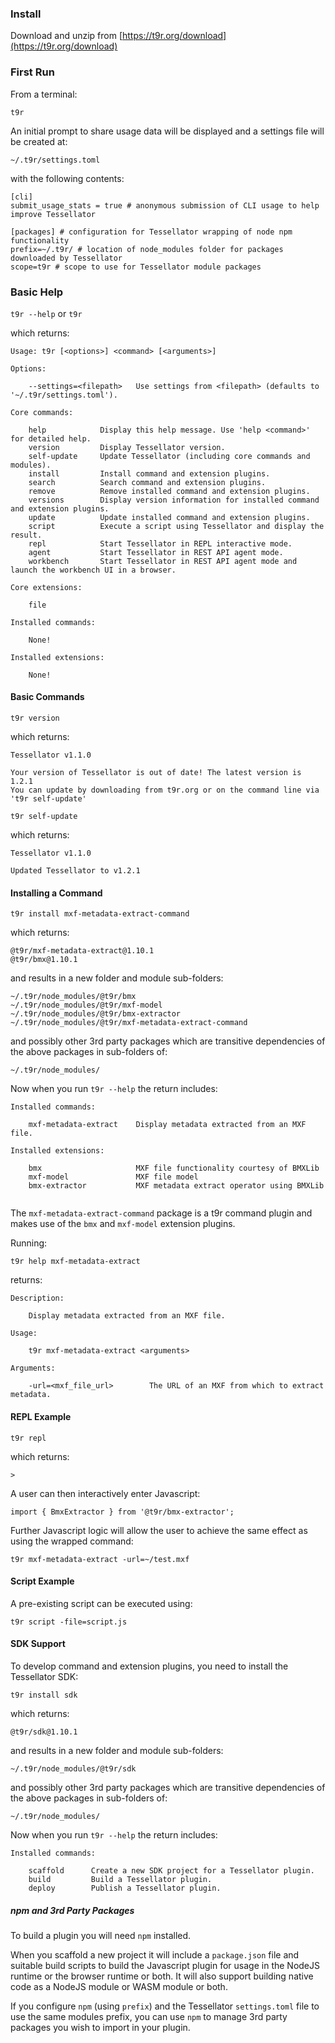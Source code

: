 ### Install

Download and unzip from [https://t9r.org/download](https://t9r.org/download)

### First Run

From a terminal:

`t9r` 

An initial prompt to share usage data will be displayed and a settings file will be created at:

`~/.t9r/settings.toml`

with the following contents:

```
[cli]
submit_usage_stats = true # anonymous submission of CLI usage to help improve Tessellator

[packages] # configuration for Tessellator wrapping of node npm functionality
prefix=~/.t9r/ # location of node_modules folder for packages downloaded by Tessellator
scope=t9r # scope to use for Tessellator module packages
```

### Basic Help

`t9r --help` or `t9r`

which returns:

```
Usage: t9r [<options>] <command> [<arguments>]

Options:

	--settings=<filepath>	Use settings from <filepath> (defaults to '~/.t9r/settings.toml').

Core commands:

    help            Display this help message. Use 'help <command>' for detailed help.
    version         Display Tessellator version.
    self-update     Update Tessellator (including core commands and modules).
    install         Install command and extension plugins.
    search          Search command and extension plugins.
    remove          Remove installed command and extension plugins.
    versions        Display version information for installed command and extension plugins.
    update          Update installed command and extension plugins.
    script          Execute a script using Tessellator and display the result.
    repl            Start Tessellator in REPL interactive mode.
    agent           Start Tessellator in REST API agent mode.
    workbench       Start Tessellator in REST API agent mode and launch the workbench UI in a browser. 

Core extensions:

    file

Installed commands:

    None!
	
Installed extensions:

    None!
```

#### Basic Commands

`t9r version`

which returns:

```
Tessellator v1.1.0

Your version of Tessellator is out of date! The latest version is 1.2.1 
You can update by downloading from t9r.org or on the command line via 't9r self-update'
```

`t9r self-update`

which returns:

```
Tessellator v1.1.0 

Updated Tessellator to v1.2.1 
```

#### Installing a Command

`t9r install mxf-metadata-extract-command`

which returns:

```
@t9r/mxf-metadata-extract@1.10.1
@t9r/bmx@1.10.1
```

and results in a new folder and module sub-folders:

```
~/.t9r/node_modules/@t9r/bmx
~/.t9r/node_modules/@t9r/mxf-model
~/.t9r/node_modules/@t9r/bmx-extractor
~/.t9r/node_modules/@t9r/mxf-metadata-extract-command
```
and possibly other 3rd party packages which are transitive dependencies of the above packages in sub-folders of:

`~/.t9r/node_modules/`

Now when you run `t9r --help` the return includes:

```
Installed commands:

    mxf-metadata-extract    Display metadata extracted from an MXF file.
	
Installed extensions:

    bmx                     MXF file functionality courtesy of BMXLib
    mxf-model               MXF file model
    bmx-extractor           MXF metadata extract operator using BMXLib
	
```

The `mxf-metadata-extract-command` package is a t9r command plugin and makes use of the `bmx` and `mxf-model` 
extension plugins.


Running:

`t9r help mxf-metadata-extract`

returns:

```
Description: 

    Display metadata extracted from an MXF file.

Usage:

    t9r mxf-metadata-extract <arguments>

Arguments:

    -url=<mxf_file_url>        The URL of an MXF from which to extract metadata.
```

#### REPL Example

`t9r repl`

which returns:

```
> 
```

A user can then interactively enter Javascript:

```
import { BmxExtractor } from '@t9r/bmx-extractor';
```

Further Javascript logic will allow the user to achieve the same effect as using the wrapped command:

`t9r mxf-metadata-extract -url=~/test.mxf`

#### Script Example

A pre-existing script can be executed using:

`t9r script -file=script.js`

#### SDK Support

To develop command and extension plugins, you need to install the Tessellator SDK:

`t9r install sdk`

which returns:

```
@t9r/sdk@1.10.1
```

and results in a new folder and module sub-folders:

```
~/.t9r/node_modules/@t9r/sdk
```
and possibly other 3rd party packages which are transitive dependencies of the above packages in sub-folders of:

`~/.t9r/node_modules/`

Now when you run `t9r --help` the return includes:

```
Installed commands:

    scaffold      Create a new SDK project for a Tessellator plugin.
    build         Build a Tessellator plugin.
    deploy        Publish a Tessellator plugin.

```

##### npm and 3rd Party Packages

To build a plugin you will need `npm` installed.

When you scaffold a new project it will include a `package.json` file and suitable build scripts to build
 the Javascript plugin for usage in the NodeJS runtime or the browser runtime or both. It will also support building
 native code as a NodeJS module or WASM module or both.

If you configure `npm` (using `prefix`) and the Tessellator `settings.toml` file to use 
the same modules prefix, you can use `npm` to manage 3rd party packages you wish to import in your plugin.
